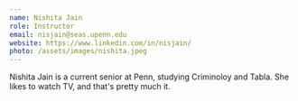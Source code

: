 ```yaml
---
name: Nishita Jain
role: Instructor
email: nisjain@seas.upenn.edu
website: https://www.linkedin.com/in/nisjain/
photo: /assets/images/nishita.jpeg
---
```


Nishita Jain is a current senior at Penn, studying Criminoloy and Tabla. She likes to watch TV, and that's pretty much it. 